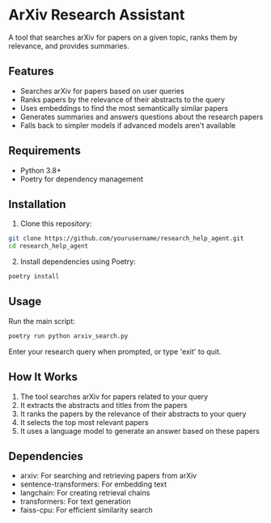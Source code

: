 # ArXiv Research Assistant

A tool that searches arXiv for papers on a given topic, ranks them by relevance, and provides summaries.

## Features

- Searches arXiv for papers based on user queries
- Ranks papers by the relevance of their abstracts to the query
- Uses embeddings to find the most semantically similar papers
- Generates summaries and answers questions about the research papers
- Falls back to simpler models if advanced models aren't available

## Requirements

- Python 3.8+
- Poetry for dependency management

## Installation

1. Clone this repository:
```bash
git clone https://github.com/yourusername/research_help_agent.git
cd research_help_agent
```

2. Install dependencies using Poetry:
```bash
poetry install
```

## Usage

Run the main script:
```bash
poetry run python arxiv_search.py
```

Enter your research query when prompted, or type 'exit' to quit.

## How It Works

1. The tool searches arXiv for papers related to your query
2. It extracts the abstracts and titles from the papers
3. It ranks the papers by the relevance of their abstracts to your query
4. It selects the top most relevant papers
5. It uses a language model to generate an answer based on these papers

## Dependencies

- arxiv: For searching and retrieving papers from arXiv
- sentence-transformers: For embedding text
- langchain: For creating retrieval chains
- transformers: For text generation
- faiss-cpu: For efficient similarity search
